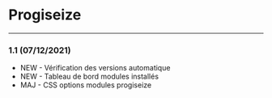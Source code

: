 # Progiseize

[comment]: <> (TODO)
[comment]: <> (librairie commune)

***

### 1.1 (07/12/2021)
* NEW - Vérification des versions automatique
* NEW - Tableau de bord modules installés
* MAJ - CSS options modules progiseize